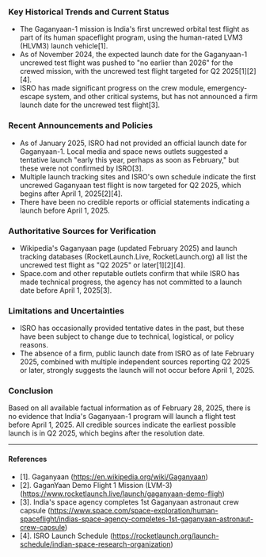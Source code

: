 ### Key Historical Trends and Current Status

- The Gaganyaan-1 mission is India's first uncrewed orbital test flight as part of its human spaceflight program, using the human-rated LVM3 (HLVM3) launch vehicle[1].
- As of November 2024, the expected launch date for the Gaganyaan-1 uncrewed test flight was pushed to "no earlier than 2026" for the crewed mission, with the uncrewed test flight targeted for Q2 2025[1][2][4].
- ISRO has made significant progress on the crew module, emergency-escape system, and other critical systems, but has not announced a firm launch date for the uncrewed test flight[3].

### Recent Announcements and Policies

- As of January 2025, ISRO had not provided an official launch date for Gaganyaan-1. Local media and space news outlets suggested a tentative launch "early this year, perhaps as soon as February," but these were not confirmed by ISRO[3].
- Multiple launch tracking sites and ISRO's own schedule indicate the first uncrewed Gaganyaan test flight is now targeted for Q2 2025, which begins after April 1, 2025[2][4].
- There have been no credible reports or official statements indicating a launch before April 1, 2025.

### Authoritative Sources for Verification

- Wikipedia's Gaganyaan page (updated February 2025) and launch tracking databases (RocketLaunch.Live, RocketLaunch.org) all list the uncrewed test flight as "Q2 2025" or later[1][2][4].
- Space.com and other reputable outlets confirm that while ISRO has made technical progress, the agency has not committed to a launch date before April 1, 2025[3].

### Limitations and Uncertainties

- ISRO has occasionally provided tentative dates in the past, but these have been subject to change due to technical, logistical, or policy reasons.
- The absence of a firm, public launch date from ISRO as of late February 2025, combined with multiple independent sources reporting Q2 2025 or later, strongly suggests the launch will not occur before April 1, 2025.

### Conclusion

Based on all available factual information as of February 28, 2025, there is no evidence that India's Gaganyaan-1 program will launch a flight test before April 1, 2025. All credible sources indicate the earliest possible launch is in Q2 2025, which begins after the resolution date.

---

#### References

- [1]. Gaganyaan (https://en.wikipedia.org/wiki/Gaganyaan)
- [2]. GaganYaan Demo Flight 1 Mission (LVM-3) (https://www.rocketlaunch.live/launch/gaganyaan-demo-fligh)
- [3]. India's space agency completes 1st Gaganyaan astronaut crew capsule (https://www.space.com/space-exploration/human-spaceflight/indias-space-agency-completes-1st-gaganyaan-astronaut-crew-capsule)
- [4]. ISRO Launch Schedule (https://rocketlaunch.org/launch-schedule/indian-space-research-organization)